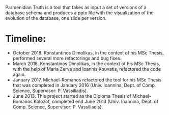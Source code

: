 Parmenidian Truth is a tool that takes as input a set of versions of a database schema and produces a pptx file with the visualization of the evolution of the database, one slide per version.
# Timeline:
* October 2018. Konstantinos Dimolikas, in the context of his MSc Thesis, performed several more refactorings and bug fixes.
* March 2018. Konstantinos Dimolikas, in the context of his MSc Thesis, with the help of Maria Zerva and Ioannis Kouvatis, refactored the code again.
* January 2017. Michael-Romanos refactored the tool for his MSc Thesis that was completed in January 2016 (Univ. Ioannina, Dept. of Comp. Science, Supervisor: P. Vassiliadis).
* June 2013. This project started as the Diploma Thesis of Michael-Romanos Kolozof, completed end June 2013 (Univ. Ioannina, Dept. of Comp. Science, Supervisor: P. Vassiliadis).